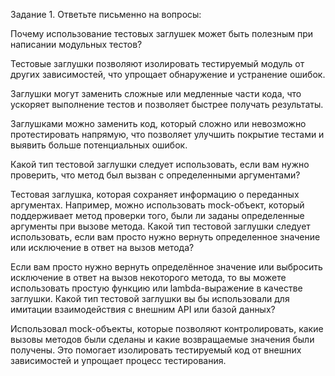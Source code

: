 Задание 1. Ответьте письменно на вопросы:

Почему использование тестовых заглушек может быть полезным при написании модульных тестов?

Тестовые заглушки позволяют изолировать тестируемый модуль от других зависимостей, что упрощает обнаружение и устранение ошибок.

Заглушки могут заменить сложные или медленные части кода, что ускоряет выполнение тестов и позволяет быстрее получать результаты.

Заглушками можно заменить код, который сложно или невозможно протестировать напрямую, что позволяет улучшить покрытие тестами и выявить больше потенциальных ошибок.

Какой тип тестовой заглушки следует использовать, если вам нужно проверить, что метод был вызван с определенными аргументами?

Тестовая заглушка, которая сохраняет информацию о переданных аргументах. Например, можно использовать mock-объект, который поддерживает метод проверки того, были ли заданы определенные аргументы при вызове метода.
Какой тип тестовой заглушки следует использовать, если вам просто нужно вернуть определенное значение или исключение в ответ на вызов метода?

Если вам просто нужно вернуть определённое значение или выбросить исключение в ответ на вызов некоторого метода, то вы можете использовать простую функцию или lambda-выражение в качестве заглушки.
Какой тип тестовой заглушки вы бы использовали для имитации взаимодействия с внешним API или базой данных?

Использовал mock-объекты, которые позволяют контролировать, какие вызовы методов были сделаны и какие возвращаемые значения были получены. Это помогает изолировать тестируемый код от внешних зависимостей и упрощает процесс тестирования.
